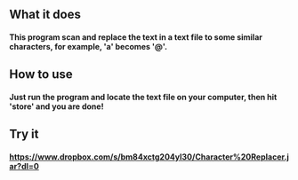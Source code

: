## What it does
#### This program scan and replace the text in a text file to some similar characters, for example, 'a' becomes '@'.
## How to use
#### Just run the program and locate the text file on your computer, then hit 'store' and you are done!
## Try it
#### <a href="https://www.dropbox.com/s/bm84xctg204yl30/Character%20Replacer.jar?dl=0">https://www.dropbox.com/s/bm84xctg204yl30/Character%20Replacer.jar?dl=0</a>
